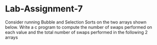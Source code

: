 # Lab-Assignment-7
Consider running Bubble and Selection Sorts on the two arrays shown below. Write a c program to compute the number of swaps performed on each value and the total number of swaps performed in the following 2 arrays
